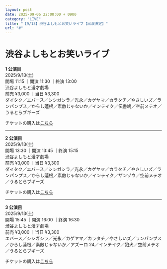 ```yaml
---
layout: post
date: 2025-09-06 22:00:00 + 0900
category: "LIVE"
title: "【9/13】渋谷よしもとお笑いライブ【出演決定】"
url: "#"
---
```


# 渋谷よしもとお笑いライブ<br>

<b>1 公演目</b><br>
<i class="fa-regular fa-calendar-alt"></i> 2025/9/13(土)<br>
<i class="fa-regular fa-clock"></i> 開場 11:15 ｜開演 11:30 ｜終演 13:00 <br>
<i class="fa-solid fa-location-dot"></i> 渋谷よしもと漫才劇場<br>
<i class="fa-solid fa-ticket"></i> 前売 ¥3,000 ｜当日 ¥3,300<br>
<i class="fa-solid fa-users"></i> ダイタク／エバース／シシガシラ／光永／カゲヤマ／カラタチ／やさしいズ／ランパンプス／からし蓮根／素敵じゃないか／インテイク／伝書鳩／空前メテオ／うるとらブギーズ

チケットの購入は<a href="https://ticket.fany.lol/event/detail/5735/18794?utm_medium=schedule&utm_source=shibuya_manzaigekijyo&utm_campaign=%E6%B8%8B%E8%B0%B7%E3%82%88%E3%81%97%E3%82%82%E3%81%A8%E3%81%8A%E7%AC%91%E3%81%84%E3%83%A9%E3%82%A4%E3%83%96" target="_blank">こちら</a>

<hr class="line1">

<b>2 公演目</b><br>
<i class="fa-regular fa-calendar-alt"></i> 2025/9/13(土)<br>
<i class="fa-regular fa-clock"></i> 開場 13:30 ｜開演 13:45 ｜終演 15:15 <br>
<i class="fa-solid fa-location-dot"></i> 渋谷よしもと漫才劇場<br>
<i class="fa-solid fa-ticket"></i> 前売 ¥3,000 ｜当日 ¥3,300<br>
<i class="fa-solid fa-users"></i> ダイタク／エバース／シシガシラ／光永／カゲヤマ／カラタチ／やさしいズ／ランパンプス／からし蓮根／素敵じゃないか／インテイク／ザンゾウ／空前メテオ／うるとらブギーズ

チケットの購入は<a href="https://ticket.fany.lol/event/detail/5735/18795?utm_medium=schedule&utm_source=shibuya_manzaigekijyo&utm_campaign=%E6%B8%8B%E8%B0%B7%E3%82%88%E3%81%97%E3%82%82%E3%81%A8%E3%81%8A%E7%AC%91%E3%81%84%E3%83%A9%E3%82%A4%E3%83%96" target="_blank">こちら</a>

<hr class="line1">

<b>3 公演目</b><br>
<i class="fa-regular fa-calendar-alt"></i> 2025/9/13(土)<br>
<i class="fa-regular fa-clock"></i> 開場 15:45 ｜開演 16:00 ｜終演 16:30 <br>
<i class="fa-solid fa-location-dot"></i> 渋谷よしもと漫才劇場<br>
<i class="fa-solid fa-ticket"></i> 前売 ¥3,000 ｜当日 ¥3,300<br>
<i class="fa-solid fa-users"></i> エバース／シシガシラ／光永／カゲヤマ／カラタチ／やさしいズ／ランパンプス／からし蓮根／素敵じゃないか／アズーロ 24／インテイク／狛犬／空前メテオ／うるとらブギーズ

チケットの購入は<a href="https://ticket.fany.lol/event/detail/5735/18796?utm_medium=schedule&utm_source=shibuya_manzaigekijyo&utm_campaign=%E6%B8%8B%E8%B0%B7%E3%82%88%E3%81%97%E3%82%82%E3%81%A8%E3%81%8A%E7%AC%91%E3%81%84%E3%83%A9%E3%82%A4%E3%83%96" target="_blank">こちら</a>
